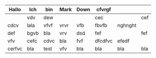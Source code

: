 | Hallo  | Ich  | bin  | Mark | Down | cfvrgf  |         |     |
| ------ | ---- | ---- | ---- | ---- | ------- | ------- | --- |
|        | vdv  | dew  |      |      | cec     |         | cef |
| cdcv   | lala | vfvf | vrvr | vfb  | fbvfb   | nghnght |     |
| def    | bgvb | bla  | vrv  | dsd  | fef     |         | fef |
| vfv    | cefc | cdvc | bla  | fvf  | dfcdfvc | efedf   |     |
| cerfvc | bla  | test | vfv  | bla  | bla     | bla     | bla |
